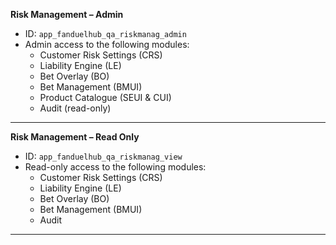 **Risk Management – Admin**

- ID: `app_fanduelhub_qa_riskmanag_admin`
- Admin access to the following modules:
  - Customer Risk Settings (CRS)
  - Liability Engine (LE)
  - Bet Overlay (BO)
  - Bet Management (BMUI)
  - Product Catalogue (SEUI & CUI)
  - Audit (read-only)

---

**Risk Management – Read Only**

- ID: `app_fanduelhub_qa_riskmanag_view`
- Read-only access to the following modules:
  - Customer Risk Settings (CRS)
  - Liability Engine (LE)
  - Bet Overlay (BO)
  - Bet Management (BMUI)
  - Audit

---

